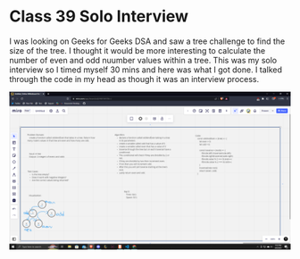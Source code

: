 # Class 39 Solo Interview

I was looking on Geeks for Geeks DSA and saw a tree challenge to find the size of the tree. I thought it would be more interesting to calculate the number of even and odd nuumber values within a tree. This was my solo interview so I timed myself 30 mins and here was what I got done. I talked through the code in my head as though it was an interview process.

![](../assets/cc39.png)
